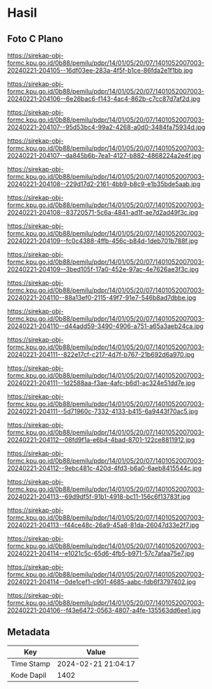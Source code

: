 # Hasil

## Foto C Plano

https://sirekap-obj-formc.kpu.go.id/0b88/pemilu/pdpr/14/01/05/20/07/1401052007003-20240221-204105--16df03ee-283a-4f5f-b1ce-86fda2e1f1bb.jpg

https://sirekap-obj-formc.kpu.go.id/0b88/pemilu/pdpr/14/01/05/20/07/1401052007003-20240221-204106--6e26bac6-f143-4ac4-862b-c7cc87d7af2d.jpg

https://sirekap-obj-formc.kpu.go.id/0b88/pemilu/pdpr/14/01/05/20/07/1401052007003-20240221-204107--95d53bc4-99a2-4268-a0d0-3484fa75934d.jpg

https://sirekap-obj-formc.kpu.go.id/0b88/pemilu/pdpr/14/01/05/20/07/1401052007003-20240221-204107--da845b6b-7ea1-4127-b882-4868224a2e4f.jpg

https://sirekap-obj-formc.kpu.go.id/0b88/pemilu/pdpr/14/01/05/20/07/1401052007003-20240221-204108--229d17d2-2161-4bb9-b8c9-e1b35bde5aab.jpg

https://sirekap-obj-formc.kpu.go.id/0b88/pemilu/pdpr/14/01/05/20/07/1401052007003-20240221-204108--83720571-5c6a-4841-ad1f-ae7d2ad49f3c.jpg

https://sirekap-obj-formc.kpu.go.id/0b88/pemilu/pdpr/14/01/05/20/07/1401052007003-20240221-204109--fc0c4388-4ffb-456c-b84d-1deb701b788f.jpg

https://sirekap-obj-formc.kpu.go.id/0b88/pemilu/pdpr/14/01/05/20/07/1401052007003-20240221-204109--3bed105f-17a0-452e-97ac-4e7626ae3f3c.jpg

https://sirekap-obj-formc.kpu.go.id/0b88/pemilu/pdpr/14/01/05/20/07/1401052007003-20240221-204110--88a13ef0-2115-49f7-91e7-546b8ad7dbbe.jpg

https://sirekap-obj-formc.kpu.go.id/0b88/pemilu/pdpr/14/01/05/20/07/1401052007003-20240221-204110--d44add59-3490-4906-a751-a65a3aeb24ca.jpg

https://sirekap-obj-formc.kpu.go.id/0b88/pemilu/pdpr/14/01/05/20/07/1401052007003-20240221-204111--822e17cf-c217-4d7f-b767-21b692d6a970.jpg

https://sirekap-obj-formc.kpu.go.id/0b88/pemilu/pdpr/14/01/05/20/07/1401052007003-20240221-204111--1d2588aa-f3ae-4afc-b6d1-ac324e51dd7e.jpg

https://sirekap-obj-formc.kpu.go.id/0b88/pemilu/pdpr/14/01/05/20/07/1401052007003-20240221-204111--5d71960c-7332-4133-b415-6a9443f70ac5.jpg

https://sirekap-obj-formc.kpu.go.id/0b88/pemilu/pdpr/14/01/05/20/07/1401052007003-20240221-204112--08fd9f1a-e6b4-4bad-8701-122ce8811912.jpg

https://sirekap-obj-formc.kpu.go.id/0b88/pemilu/pdpr/14/01/05/20/07/1401052007003-20240221-204112--9ebc481c-420d-4fd3-b6a0-6aeb8415544c.jpg

https://sirekap-obj-formc.kpu.go.id/0b88/pemilu/pdpr/14/01/05/20/07/1401052007003-20240221-204113--69d9df5f-91b1-4918-bc11-156c6f13783f.jpg

https://sirekap-obj-formc.kpu.go.id/0b88/pemilu/pdpr/14/01/05/20/07/1401052007003-20240221-204113--f44ce48c-26a9-45a8-81da-26047d33e2f7.jpg

https://sirekap-obj-formc.kpu.go.id/0b88/pemilu/pdpr/14/01/05/20/07/1401052007003-20240221-204114--e1021c5c-65d6-4fb5-b971-57c7afaa75e7.jpg

https://sirekap-obj-formc.kpu.go.id/0b88/pemilu/pdpr/14/01/05/20/07/1401052007003-20240221-204114--0de1cef1-c901-4685-aabc-fdb6f3797402.jpg

https://sirekap-obj-formc.kpu.go.id/0b88/pemilu/pdpr/14/01/05/20/07/1401052007003-20240221-204106--f43e6472-0563-4807-a4fe-135563dd6ee1.jpg


## Metadata

| Key        | Value               |
| ---------- | ------------------- |
| Time Stamp | 2024-02-21 21:04:17 |
| Kode Dapil | 1402                |



